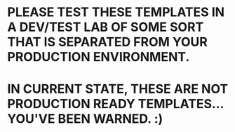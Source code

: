 # PLEASE TEST THESE TEMPLATES IN A DEV/TEST LAB OF SOME SORT THAT IS SEPARATED FROM YOUR PRODUCTION ENVIRONMENT.

# IN CURRENT STATE, THESE ARE NOT PRODUCTION READY TEMPLATES... YOU'VE BEEN WARNED. :)